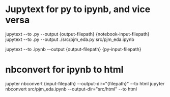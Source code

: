 # Jupytext for py to ipynb, and vice versa 
jupytext --to .py --output {output-filepath} {notebook-input-filepath}
    jupytext --to .py --output ./src/pjm_eda.py src/pjm_eda.ipynb

jupytext --to .ipynb --output {output-filepath} {py-input-filepath}

# nbconvert for ipynb to html
jupyter nbconvert {input-filepath} --output-dir="{filepath}" --to html
    jupyter nbconvert src/pjm_eda.ipynb --output-dir="src/html" --to html
